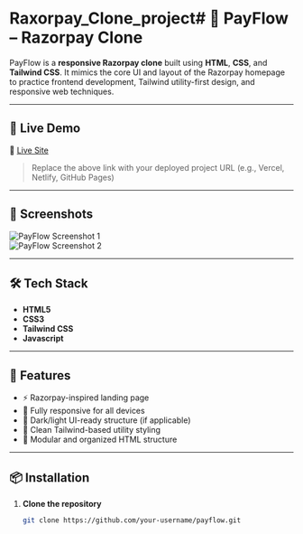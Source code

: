 # Raxorpay_Clone_project# 💸 PayFlow – Razorpay Clone

PayFlow is a **responsive Razorpay clone** built using **HTML**, **CSS**, and **Tailwind CSS**. It mimics the core UI and layout of the Razorpay homepage to practice frontend development, Tailwind utility-first design, and responsive web techniques.

---

## 🚀 Live Demo

🔗 [Live Site](https://razorpaycloneprojj.netlify.app/)

> Replace the above link with your deployed project URL (e.g., Vercel, Netlify, GitHub Pages)

---

## 📸 Screenshots

![PayFlow Screenshot 1](screenshots/screenshot1.png)  
![PayFlow Screenshot 2](screenshots/screenshot2.png)


---

## 🛠️ Tech Stack

- **HTML5**  
- **CSS3**  
- **Tailwind CSS**
- **Javascript**

---

## 📁 Features

- ⚡ Razorpay-inspired landing page  
- 📱 Fully responsive for all devices  
- 🌙 Dark/light UI-ready structure (if applicable)  
- 🎨 Clean Tailwind-based utility styling  
- 🧱 Modular and organized HTML structure

---

## 📦 Installation

1. **Clone the repository**
   ```bash
   git clone https://github.com/your-username/payflow.git
